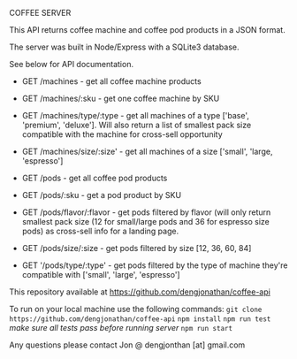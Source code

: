 COFFEE SERVER

This API returns coffee machine and coffee pod products in a JSON format.

The server was built in Node/Express with a SQLite3 database.

See below for API documentation.

* GET /machines - get all coffee machine products

* GET /machines/:sku - get one coffee machine by SKU

* GET /machines/type/:type - get all machines of a type ['base', 'premium', 'deluxe']. Will also return a list of smallest pack size compatible with the machine for cross-sell opportunity

* GET /machines/size/:size' - get all machines of a size ['small', 'large, 'espresso']

* GET /pods - get all coffee pod products

* GET /pods/:sku - get a pod product by SKU

* GET /pods/flavor/:flavor - get pods filtered by flavor (will only return smallest pack size (12 for small/large pods and 36 for espresso size pods) as cross-sell info for a landing page.

* GET /pods/size/:size - get pods filtered by size [12, 36, 60, 84]

* GET '/pods/type/:type' - get pods filtered by the type of machine they're compatible with ['small', 'large', 'espresso'] 

This repository available at https://github.com/dengjonathan/coffee-api

To run on your local machine use the following commands:
`git clone https://github.com/dengjonathan/coffee-api`
`npm install`
`npm run test` *make sure all tests pass before running server*
`npm run start`

Any questions please contact Jon @ dengjonthan [at] gmail.com